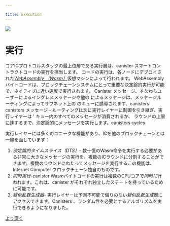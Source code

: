 ```yaml
---

title: Execution
---
```

![](/img/how-it-works/execution.webp)

# 実行

コアICプロトコルスタックの最上位層である実行層は、canister スマートコントラクトコードの実行を担当します。
コードの実行は、各ノードにデプロイされた[*WebAssembly （Wasm）*](https://webassembly.org/)仮想マシンによって行われます。
WebAssembly バイトコードは、ブロックチェーンシステムにとって重要な決定論的実行が可能で、ネイティブに近い速度で実行されます。
Canister メッセージ、すなわちユーザーによるイングレスメッセージや他の によるメッセージは、メッセージルーティングによってサブネット上の のキューに誘導されます、canisters canisters
メッセージ・ルーティングは次に実行レイヤーに制御を引き継ぎ、実行レイヤーは ' キュー内のすべてのメッセージが消費されるか、 ラウンドの上限に達するまで、決定論的にメッセージを実行します。canisters cycles 

実行レイヤーには多くのユニークな機能があり、ICを他のブロックチェーンとは一線を画しています：

1.  *決定論的タイムスライス（DTS）*- 数十億のWasm命令を実行する必要がある非常に大きなメッセージの実行を、複数のICラウンドに分割することができます。複数のラウンドにわたってメッセージを実行するこの機能は、Internet Computer ブロックチェーン独自のものです。
2.  *同時実行*-canister Wasmバイトコードの実行は複数のCPUコアで*同時に*行われます。これは、canister がそれぞれ独立したステートを持っているために可能です。
3.  *疑似乱数生成器*- 実行レイヤーは予測不可能で偏りのない*疑似乱数生成*器にアクセスできます。Canisters 、ランダム性を必要とするアルゴリズムを実行できるようになりました。

[より深く](/how-it-works/execution-layer/)

<!---


![](/img/how-it-works/execution.webp)

# Execution

The execution layer, the topmost layer of the core IC protocol stack, is responsible for executing canister smart contract code.
Code execution is done by a [*WebAssembly (Wasm)*](https://webassembly.org/) virtual machine deployed on every node.
WebAssembly bytecode can be executed deterministically, which is important for a blockchain system, and with near-native speed.
Canister messages, i.e., ingress messages by users or messages by other canisters, have been inducted into the queues of the canisters on the subnet by message routing.
Message routing then hands over control to the execution layer, which deterministically executes messages, either until all messages in the canisters' queues are consumed or the cycles limit for the round has been reached, to ensure bounded round times.

The execution layer has many unique features, which sets apart the IC from other blockchains: 
1. *Deterministic time slicing (DTS)* - The execution of very large messages requiring billions of Wasm instructions to be executed can be split across multiple IC rounds. This capability of executing messages over multiple rounds is unique to the Internet Computer blockchain.
2. *Concurrency* - Execution of canister Wasm bytecode is done *concurrently* on multiple CPU cores, which is possible due to each canister having its own isolated state. 
3. *Pseudorandom number generator* - Execution layer has access to unpredictable and unbiasable *pseudorandom number generator*. Canisters can now execute algorithms that require randomness. 

[Go deeper](/how-it-works/execution-layer/)

-->
